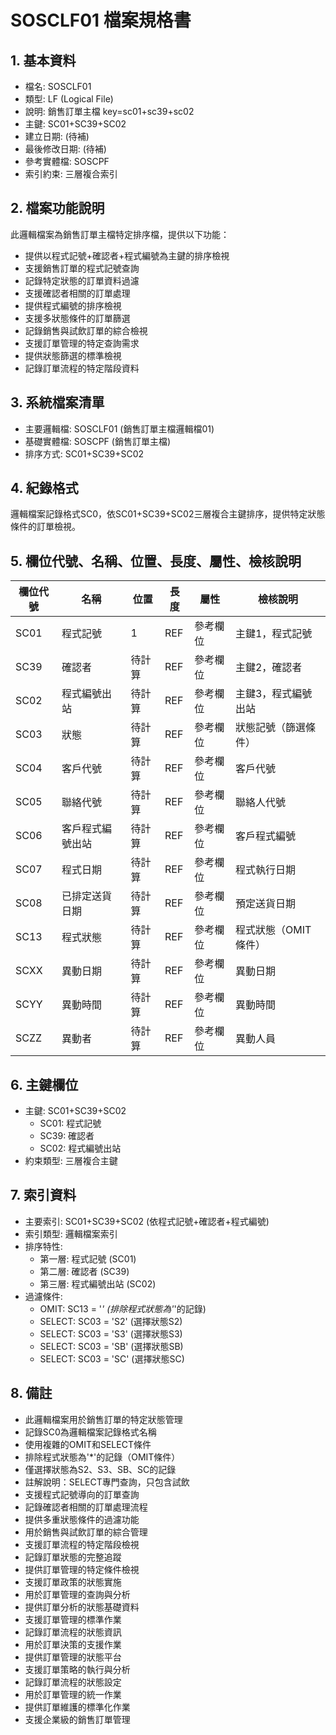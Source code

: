 # SOSCLF01 檔案規格書

## 1. 基本資料
- 檔名: SOSCLF01
- 類型: LF (Logical File)
- 說明: 銷售訂單主檔 key=sc01+sc39+sc02
- 主鍵: SC01+SC39+SC02
- 建立日期: (待補)
- 最後修改日期: (待補)
- 參考實體檔: SOSCPF
- 索引約束: 三層複合索引

## 2. 檔案功能說明
此邏輯檔案為銷售訂單主檔特定排序檔，提供以下功能：
- 提供以程式記號+確認者+程式編號為主鍵的排序檢視
- 支援銷售訂單的程式記號查詢
- 記錄特定狀態的訂單資料過濾
- 支援確認者相關的訂單處理
- 提供程式編號的排序檢視
- 支援多狀態條件的訂單篩選
- 記錄銷售與試飲訂單的綜合檢視
- 支援訂單管理的特定查詢需求
- 提供狀態篩選的標準檢視
- 記錄訂單流程的特定階段資料

## 3. 系統檔案清單
- 主要邏輯檔: SOSCLF01 (銷售訂單主檔邏輯檔01)
- 基礎實體檔: SOSCPF (銷售訂單主檔)
- 排序方式: SC01+SC39+SC02

## 4. 紀錄格式
邏輯檔案記錄格式SC0，依SC01+SC39+SC02三層複合主鍵排序，提供特定狀態條件的訂單檢視。

## 5. 欄位代號、名稱、位置、長度、屬性、檢核說明
| 欄位代號 | 名稱 | 位置 | 長度 | 屬性 | 檢核說明 |
|----------|------|------|------|------|----------|
| SC01 | 程式記號 | 1 | REF | 參考欄位 | 主鍵1，程式記號 |
| SC39 | 確認者 | 待計算 | REF | 參考欄位 | 主鍵2，確認者 |
| SC02 | 程式編號出站 | 待計算 | REF | 參考欄位 | 主鍵3，程式編號出站 |
| SC03 | 狀態 | 待計算 | REF | 參考欄位 | 狀態記號（篩選條件） |
| SC04 | 客戶代號 | 待計算 | REF | 參考欄位 | 客戶代號 |
| SC05 | 聯絡代號 | 待計算 | REF | 參考欄位 | 聯絡人代號 |
| SC06 | 客戶程式編號出站 | 待計算 | REF | 參考欄位 | 客戶程式編號 |
| SC07 | 程式日期 | 待計算 | REF | 參考欄位 | 程式執行日期 |
| SC08 | 已排定送貨日期 | 待計算 | REF | 參考欄位 | 預定送貨日期 |
| SC13 | 程式狀態 | 待計算 | REF | 參考欄位 | 程式狀態（OMIT條件） |
| SCXX | 異動日期 | 待計算 | REF | 參考欄位 | 異動日期 |
| SCYY | 異動時間 | 待計算 | REF | 參考欄位 | 異動時間 |
| SCZZ | 異動者 | 待計算 | REF | 參考欄位 | 異動人員 |

## 6. 主鍵欄位
- 主鍵: SC01+SC39+SC02
  - SC01: 程式記號
  - SC39: 確認者
  - SC02: 程式編號出站
- 約束類型: 三層複合主鍵

## 7. 索引資料
- 主要索引: SC01+SC39+SC02 (依程式記號+確認者+程式編號)
- 索引類型: 邏輯檔案索引
- 排序特性: 
  - 第一層: 程式記號 (SC01)
  - 第二層: 確認者 (SC39)
  - 第三層: 程式編號出站 (SC02)
- 過濾條件:
  - OMIT: SC13 = '*' (排除程式狀態為'*'的記錄)
  - SELECT: SC03 = 'S2' (選擇狀態S2)
  - SELECT: SC03 = 'S3' (選擇狀態S3)
  - SELECT: SC03 = 'SB' (選擇狀態SB)
  - SELECT: SC03 = 'SC' (選擇狀態SC)

## 8. 備註
- 此邏輯檔案用於銷售訂單的特定狀態管理
- 記錄SC0為邏輯檔案記錄格式名稱
- 使用複雜的OMIT和SELECT條件
- 排除程式狀態為'*'的記錄（OMIT條件）
- 僅選擇狀態為S2、S3、SB、SC的記錄
- 註解說明：SELECT專門查詢，只包含試飲
- 支援程式記號導向的訂單查詢
- 記錄確認者相關的訂單處理流程
- 提供多重狀態條件的過濾功能
- 用於銷售與試飲訂單的綜合管理
- 支援訂單流程的特定階段檢視
- 記錄訂單狀態的完整追蹤
- 提供訂單管理的特定條件檢視
- 支援訂單政策的狀態實施
- 用於訂單管理的查詢與分析
- 提供訂單分析的狀態基礎資料
- 支援訂單管理的標準作業
- 記錄訂單流程的狀態資訊
- 用於訂單決策的支援作業
- 提供訂單管理的狀態平台
- 支援訂單策略的執行與分析
- 記錄訂單流程的狀態設定
- 用於訂單管理的統一作業
- 提供訂單維護的標準化作業
- 支援企業級的銷售訂單管理 